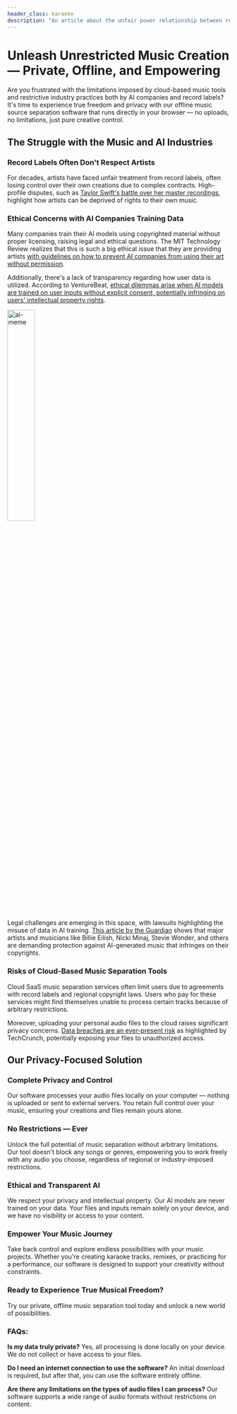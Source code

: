 ```yaml
---
header_class: karaoke
description: "An article about the unfair power relationship between record labels, AI companies, copyright law, and your rights as an artist. It introduces a private, offline music separation tool that empowers creators to work without restrictions."
---
```


# Unleash Unrestricted Music Creation — Private, Offline, and Empowering

Are you frustrated with the limitations imposed by cloud-based music tools and <span class="blog-highlight">restrictive industry practices both by AI companies and record labels</span>? It's time to experience true freedom and privacy with our offline music source separation software that runs directly in your browser — no uploads, no limitations, just pure creative control.

## The Struggle with the Music and AI Industries

### Record Labels Often Don't Respect Artists

For decades, artists have faced unfair treatment from record labels, often losing control over their own creations due to complex contracts. High-profile disputes, such as [Taylor Swift's battle over her master recordings](https://www.bbc.com/news/entertainment-arts-50490700), highlight how artists can be deprived of rights to their own music.

### Ethical Concerns with AI Companies Training Data

Many companies train their AI models using copyrighted material without proper licensing, raising legal and ethical questions. The MIT Technology Review realizes that this is such a big ethical issue that they are providing artists [with guidelines on how to prevent AI companies from using their art without permission](https://www.technologyreview.com/2024/11/21/1107108/four-ways-to-protect-your-art-from-ai/).

Additionally, there's a lack of transparency regarding how user data is utilized. According to VentureBeat, [ethical dilemmas arise when AI models are trained on user inputs without explicit consent, potentially infringing on users' intellectual property rights](https://venturebeat.com/games/how-ai-is-making-copyright-issues-more-complicated-devcom-panel/).

<img alt="ai-meme" src="/assets/images/ai-meme.webp" width="35%"/>

Legal challenges are emerging in this space, with lawsuits highlighting the misuse of data in AI training. [This article by the Guardian](https://www.theguardian.com/technology/2024/apr/02/musicians-demand-protection-against-ai) shows that <span class="blog-highlight">major artists and musicians like Billie Eilish, Nicki Minaj, Stevie Wonder, and others are demanding protection against AI-generated music that infringes on their copyrights</span>.

### Risks of Cloud-Based Music Separation Tools

Cloud SaaS music separation services often limit users due to agreements with record labels and regional copyright laws. Users who pay for these services might find themselves unable to process certain tracks because of arbitrary restrictions.

Moreover, uploading your personal audio files to the cloud raises significant privacy concerns. [Data breaches are an ever-present risk](https://techcrunch.com/2024/10/14/2024-in-data-breaches-1-billion-stolen-records-and-rising/) as highlighted by TechCrunch, potentially exposing your files to unauthorized access.

## Our Privacy-Focused Solution

### Complete Privacy and Control

Our software processes your audio files locally on your computer — nothing is uploaded or sent to external servers. You retain full control over your music, ensuring your creations and files remain yours alone.

### No Restrictions — Ever

Unlock the full potential of music separation without arbitrary limitations. Our tool doesn't block any songs or genres, empowering you to work freely with any audio you choose, regardless of regional or industry-imposed restrictions.

### Ethical and Transparent AI

We respect your privacy and intellectual property. Our AI models are never trained on your data. Your files and inputs remain solely on your device, and we have no visibility or access to your content.

### Empower Your Music Journey

Take back control and explore endless possibilities with your music projects. Whether you're creating karaoke tracks, remixes, or practicing for a performance, our software is designed to support your creativity without constraints.

### Ready to Experience True Musical Freedom?

Try our private, offline music separation tool today and unlock a new world of possibilities.

### FAQs:

**Is my data truly private?**
Yes, all processing is done locally on your device. We do not collect or have access to your files.

**Do I need an internet connection to use the software?**
An initial download is required, but after that, you can use the software entirely offline.

**Are there any limitations on the types of audio files I can process?**
Our software supports a wide range of audio formats without restrictions on content.
